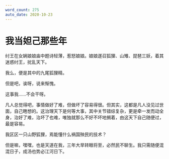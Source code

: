 ```yaml
---
word_count: 275
auto_date: 2020-10-23
---
```


# 我当妲己那些年

纣王在女娲娘娘庙中题诗轻薄，惹怒娘娘。娘娘遂召狐狸、山雉、琵琶三妖，着其迷惑纣王，扰乱天下。

我么，便是其中的九尾狐狸精。

但是吧，诶呀，说来惭愧。

这事我……不会干呀。

凡人总觉得吧，事情做好了难，但做坏了容易得很。但其实，这都是凡人没见过世面，自己瞎想的。这治理天下是何等大事，其中关节错综复杂，更是牵一发而动全身，治好了难，治坏了也难，唯独就那么不好不坏地搁着，由这天下自己随便过，最是容易。

我区区一只山野狐狸，焉能懂什么祸国殃民的技术？

但是嘛，嘿嘿，也是天道在我，三年大旱转眼将至，必然民不聊生。我只需随便混混日子，成汤也势必江河日下。
